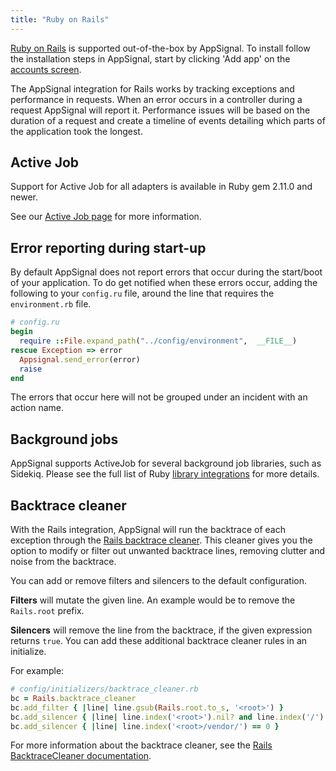 ```yaml
---
title: "Ruby on Rails"
---
```


[Ruby on Rails](http://rubyonrails.org/) is supported out-of-the-box by AppSignal. To install follow the installation steps in AppSignal, start by clicking 'Add app' on the [accounts screen](https://appsignal.com/accounts).

The AppSignal integration for Rails works by tracking exceptions and performance in requests. When an error occurs in a controller during a request AppSignal will report it. Performance issues will be based on the duration of a request and create a timeline of events detailing which parts of the application took the longest.

## Active Job

Support for Active Job for all adapters is available in Ruby gem 2.11.0 and newer.

See our [Active Job page](active-job.html) for more information.

## Error reporting during start-up

By default AppSignal does not report errors that occur during the start/boot of your application. To do get notified when these errors occur, adding the following to your `config.ru` file, around the line that requires the `environment.rb` file.

```ruby
# config.ru
begin
  require ::File.expand_path("../config/environment",  __FILE__)
rescue Exception => error
  Appsignal.send_error(error)
  raise
end
```

The errors that occur here will not be grouped under an incident with an action name.

## Background jobs

AppSignal supports ActiveJob for several background job libraries, such as Sidekiq. Please see the full list of Ruby [library integrations](/ruby/integrations) for more details.

## Backtrace cleaner

With the Rails integration, AppSignal will run the backtrace of each exception through the [Rails backtrace cleaner][backtrace cleaner docs]. This cleaner gives you the option to modify or filter out unwanted backtrace lines, removing clutter and noise from the backtrace.

You can add or remove filters and silencers to the default configuration.

**Filters** will mutate the given line. An example would be to remove the `Rails.root` prefix.

**Silencers** will remove the line from the backtrace, if the given expression returns `true`. You can add these additional backtrace cleaner rules in an initialize.

For example:

```ruby
# config/initializers/backtrace_cleaner.rb
bc = Rails.backtrace_cleaner
bc.add_filter { |line| line.gsub(Rails.root.to_s, '<root>') }
bc.add_silencer { |line| line.index('<root>').nil? and line.index('/') == 0 }
bc.add_silencer { |line| line.index('<root>/vendor/') == 0 }
```

For more information about the backtrace cleaner, see the [Rails BacktraceCleaner documentation][backtrace cleaner docs].

[backtrace cleaner docs]: https://api.rubyonrails.org/classes/ActiveSupport/BacktraceCleaner.html
